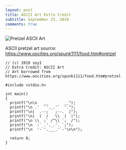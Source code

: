 ```yaml
---
layout: post
title: ASCII Art Extra Credit
subtitle: September 23, 2019
comments: true
---
```


![Pretzel ASCII Art](https://ephsarah.github.io/img/pretzel-ascii-art.png)

ASCII pretzel art source: https://www.oocities.org/spunk1111/food.htm#pretzel

```
// (c) 2019 sey1
// Extra Credit: ASCII Art
// Art borrowed from https://www.oocities.org/spunk1111/food.htm#pretzel

#include <stdio.h>

int main()
{
  printf("\n\n   __       __");
  printf("\n .'  `'._.'`  '.");
  printf("\n|  .--;   ;--.  |");
  printf("\n|  (  /   \\  )  |");
  printf("\n \\  ;` /^\\ `;  /");
  printf("\n  :` .'._.'. `;");
  printf("\n  '-`'.___.'`-'\n\n");

  return 0;
}
```
